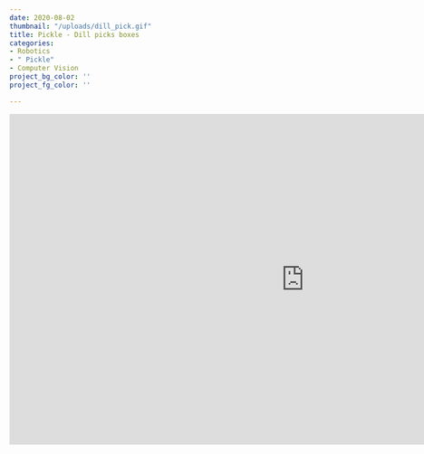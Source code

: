 ```yaml
---
date: 2020-08-02
thumbnail: "/uploads/dill_pick.gif"
title: Pickle - Dill picks boxes
categories:
- Robotics
- " Pickle"
- Computer Vision
project_bg_color: ''
project_fg_color: ''

---
```

<iframe width="1040" height="585" max-width="100%" src="https://www.youtube.com/embed/Xm-rHTdIoLk" frameborder="0" allow="accelerometer; autoplay; encrypted-media; gyroscope; picture-in-picture" allowfullscreen></iframe>